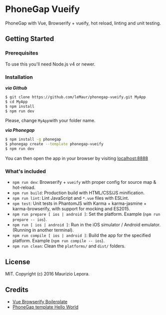 PhoneGap Vueify
===============
PhoneGap with Vue, Browserify + vueify, hot reload, linting and unit testing.

Getting Started
---------------

### Prerequisites
To use this you'll need Node.js v4 or newer.

### Installation
***via Github***
``` bash
$ git clone https://github.com/leMaur/phonegap-vueify.git MyApp
$ cd MyApp
$ npm install
$ npm run dev
```
Please, change `MyApp`with your folder name.

***via Phonegap***
```bash
$ npm install -g phonegap
$ phonegap create --template phonegap-vueify
$ npm run dev
```
You can then open the app in your browser by visiting [localhost:8888](http://localhost:8888)  

### What's included
- `npm run dev`: Browserify + `vueify` with proper config for source map & hot-reload.
- `npm run build`: Production build with HTML/CSS/JS minification.
- `npm run lint`: Lint JavaScript and `*.vue` files with ESLint.
- `npm test`: Unit tests in PhantomJS with Karma + karma-jasmine + karma-browserify, with support for mocking and ES2015.
- `npm run prepare [ ios | android ]`: Set the platform. Example (`npm run prepare -- ios`).
- `npm run [ ios | android ]`: Run in the iOS simulator / Android emulator. (Running in another terminal).
- `npm run compile [ ios | android ]`: Build the app for the specified platform. Example (`npm run compile -- ios`).
- `npm run clean`: Clean the `platforms/` and `dist/` folders.

## License
MIT. Copyright (c) 2016 Maurizio Lepora.

## Credits
- [Vue Browserify Boilerplate](https://github.com/vuejs-templates/browserify)
- [PhoneGap template Hello World](https://github.com/phonegap/phonegap-template-hello-world)
